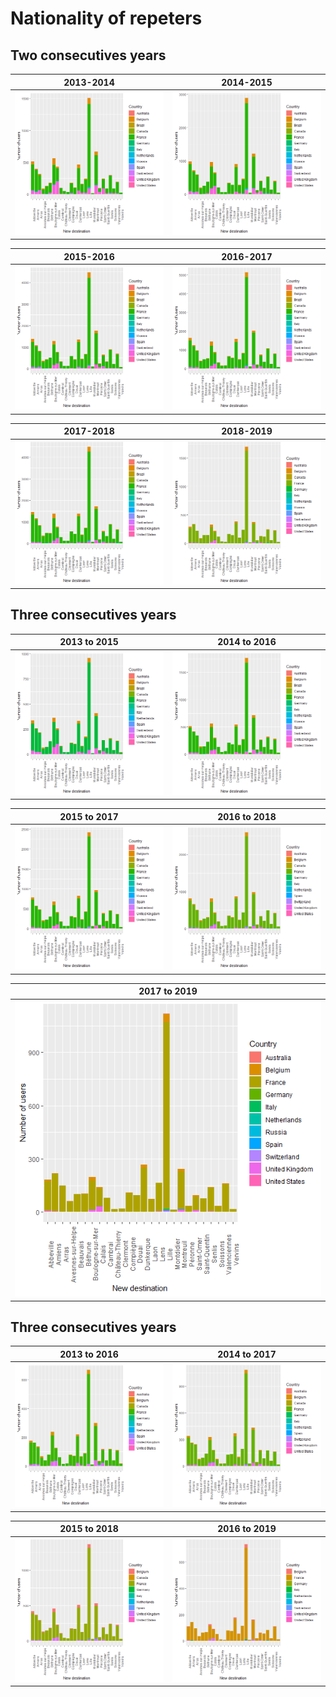 # Nationality of repeters

## Two consecutives years

2013-2014             |  2014-2015  
:-------------------------:|:-------------------------:
![](repet1314country.png)  |  ![](repet1415country.png)


2015-2016               |  2016-2017  
:-------------------------:|:-------------------------:
![](repet1516country.png)  |  ![](repet1617country.png)


2017-2018             |  2018-2019  
:-------------------------:|:-------------------------:
![](repet1718country.png)  |  ![](repet1819country.png)

## Three consecutives years

2013 to 2015            |  2014 to 2016    
:-------------------------:|:-------------------------:
![](repeters13-15country.png)  |  ![](repeters14-16country.png)


2015 to 2017               | 2016 to 2018  
:-------------------------:|:-------------------------:
![](repeters15-17country.png)  |  ![](repeters16-18country.png)


2017 to 2019              | 
:-------------------------:|
![](repeters17-19country.png)  |  

## Three consecutives years

2013 to 2016            |  2014 to 2017    
:-------------------------:|:-------------------------:
![](repet13-16country.png)  |  ![](repet14-17country.png)


2015 to 2018               | 2016 to 2019  
:-------------------------:|:-------------------------:
![](repet15-18country.png)  |  ![](repet16-19country.png)
